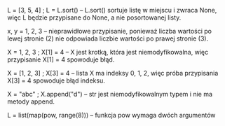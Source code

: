 L = [3, 5, 4] ; L = L.sort() – L.sort() sortuje listę w miejscu i zwraca None, więc L będzie przypisane do None, a nie posortowanej listy.

x, y = 1, 2, 3 – nieprawidłowe przypisanie, ponieważ liczba wartości po lewej stronie (2) nie odpowiada liczbie wartości po prawej stronie (3).

X = 1, 2, 3 ; X[1] = 4 – X jest krotką, która jest niemodyfikowalna, więc przypisanie X[1] = 4 spowoduje błąd.

X = [1, 2, 3] ; X[3] = 4 – lista X ma indeksy 0, 1, 2, więc próba przypisania X[3] = 4 spowoduje błąd indeksu.

X = "abc" ; X.append("d") – str jest niemodyfikowalnym typem i nie ma metody append.

L = list(map(pow, range(8))) – funkcja pow wymaga dwóch argumentów